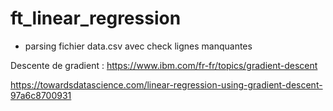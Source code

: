 # ft_linear_regression


-	parsing fichier data.csv avec check lignes manquantes


Descente de gradient :
https://www.ibm.com/fr-fr/topics/gradient-descent

https://towardsdatascience.com/linear-regression-using-gradient-descent-97a6c8700931
